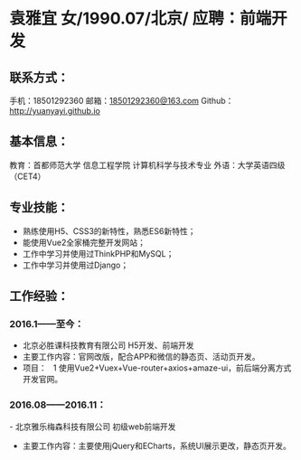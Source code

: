 # 袁雅宜 女/1990.07/北京/  应聘：前端开发

## 联系方式：
手机：18501292360
邮箱：18501292360@163.com
Github：http://yuanyayi.github.io

## 基本信息：
教育：首都师范大学 信息工程学院 计算机科学与技术专业
外语：大学英语四级（CET4）

## 专业技能：
- 熟练使用H5、CSS3的新特性，熟悉ES6新特性；
- 能使用Vue2全家桶完整开发网站；
- 工作中学习并使用过ThinkPHP和MySQL；
- 工作中学习并使用过Django；

## 工作经验：
### 2016.1——至今：
 - 北京必胜课科技教育有限公司 H5开发、前端开发
 - 主要工作内容：官网改版，配合APP和微信的静态页、活动页开发。
 - 项目：
   1 使用Vue2+Vuex+Vue-router+axios+amaze-ui，前后端分离方式开发官网。
### 2016.08——2016.11：
 - 北京雅乐梅森科技有限公司 初级web前端开发
 - 主要工作内容：主要使用jQuery和ECharts，系统UI展示更改，静态页开发。
